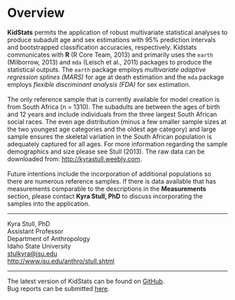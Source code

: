 # Overview
 __KidStats__ permits the application of robust multivariate statistical analyses to produce subadult age and sex estimations with 95% prediction intervals and bootstrapped classification accuracies, respectively. Kidstats communicates with __R__ (R Core Team, 2013) and primarily uses the `earth` (Milborrow, 2013) and `mda` (Leisch et al., 2011) packages to produce the statistical outputs. The `earth` package employs *multivariate adaptive regression splines (MARS)* for age at death estimation and the `mda` package employs *flexible discriminant analysis (FDA)* for sex estimation. 
<br><br>
The only reference sample that is currently available for model creation is from South Africa (n = 1310). The subadults are between the ages of birth and 12 years and include individuals from the three largest South African social races. The even age distribution (minus a few smaller sample sizes at the two youngest age categories and the oldest age category) and large sample ensures the skeletal variation in the South African population is adequately captured for all ages. For more information regarding the sample demographics and size please see Stull (2013). The raw data can be downloaded from: http://kyrastull.weebly.com.
<br><br>
Future intentions include the incorporation of additional populations so there are numerous reference samples. If there is data available that has measurements comparable to the descriptions in the __Measurements__ section, please contact __Kyra Stull, PhD__ to discuss incorporating the samples into the application.

----

Kyra Stull, PhD <br>
Assistant Professor <br>
Department of Anthropology <br>
Idaho State University <br>
stulkyra@isu.edu <br>
http://www.isu.edu/anthro/stull.shtml

----

The latest version of KidStats can be found on [GitHub](https://github.com/geanes/kidstats).
<br>
Bug reports can be submitted [here](https://github.com/geanes/kidstats/issues).
